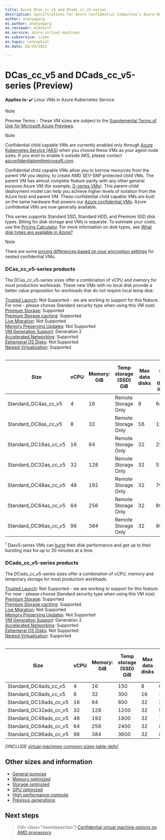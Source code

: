 ```yaml
---
title: Azure DCas_cc_v5 and DCads_cc_v5-series
description: Specifications for Azure Confidential Computing's Azure DCas_cc_v5 and DCads_cc_v5-series confidential computing capable virtual machines. 
author: ananyagarg
ms.author: ananyagarg
ms.reviewer: mimckitt
ms.service: azure-virtual-machines
ms.subservice: sizes
ms.topic: conceptual 
ms.date: 03/29/2022

---
```


# DCas_cc_v5 and DCads_cc_v5-series (Preview)

**Applies to:** :heavy_check_mark: Linux VMs in Azure Kubernetes Service

> [!NOTE]
> Preview Terms - These VM sizes are subject to the [Supplemental Terms of Use for Microsoft Azure Previews](https://azure.microsoft.com/support/legal/preview-supplemental-terms/).

> [!NOTE]
> Confidential child capable VMs are currently enabled only through [Azure Kubernetes Service (AKS)](/azure/aks/) when you choose these VMs as your agent node sizes. If you wish to enable it outside AKS, please contact [azconfidentialpm@microsoft.com](mailto:azconfidentialpm@microsoft.com).

Confidential child capable VMs allow you to borrow resources from the parent VM you deploy, to create AMD SEV-SNP protected child VMs. The parent VM has almost complete feature parity with any other general purpose Azure VM (for example, [D-series VMs](dasv5-dadsv5-series.md)). This parent-child deployment model can help you achieve higher levels of isolation from the Azure host and parent VM. These confidential child capable VMs are built on the same hardware that powers our [Azure confidential VMs](/azure/confidential-computing/confidential-vm-overview). Azure confidential VMs are now generally available. 

This series supports Standard SSD, Standard HDD, and Premium SSD disk types. Billing for disk storage and VMs is separate. To estimate your costs, use the [Pricing Calculator](https://azure.microsoft.com/pricing/calculator/). For more information on disk types, see [What disk types are available in Azure?](disks-types.md)

> [!NOTE]
> There are some [pricing differences based on your encryption settings](/azure/confidential-computing/confidential-vm-overview#encryption-pricing-differences) for nested confidential VMs.

### DCas_cc_v5-series products

The DCas_cc_v5-series sizes offer a combination of vCPU and memory for most production workloads. These new VMs with no local disk provide a better value proposition for workloads that do not require local temp disk. 

[Trusted Launch](trusted-launch.md): Not Supported - we are working to support for this feature. For now - please choose Standard security type when using this VM size) <br>
[Premium Storage](premium-storage-performance.md): Supported <br>
[Premium Storage caching](premium-storage-performance.md): Supported <br>
[Live Migration](maintenance-and-updates.md): Not Supported <br>
[Memory Preserving Updates](maintenance-and-updates.md): Not Supported <br>
[VM Generation Support](generation-2.md): Generation 2 <br>
[Accelerated Networking](/azure/virtual-network/create-vm-accelerated-networking-cli): Supported <br>
[Ephemeral OS Disks](ephemeral-os-disks.md): Not Supported <br>
[Nested Virtualization](/virtualization/hyper-v-on-windows/user-guide/nested-virtualization): Supported <br>
<br>

| Size | vCPU | Memory: GiB | Temp storage (SSD) GiB | Max data disks | Max uncached disk throughput: IOPS/MBps | Max NICs |
|---|---|---|---|---|---|---|
| Standard_DC4as_cc_v5  | 4  | 16  | Remote Storage Only | 8  | 6400/144   | 2 |
| Standard_DC8as_cc_v5  | 8  | 32  | Remote Storage Only | 16 | 12800/200  | 4 |
| Standard_DC16as_cc_v5 | 16 | 64 | Remote Storage Only | 32 | 25600/384  | 4 |
| Standard_DC32as_cc_v5 | 32 | 128 | Remote Storage Only | 32 | 51200/768  | 8 |
| Standard_DC48as_cc_v5 | 48 | 192 | Remote Storage Only | 32 | 76800/1152 | 8 |
| Standard_DC64as_cc_v5 | 64 | 256 | Remote Storage Only | 32 | 80000/1200 | 8 |
| Standard_DC96as_cc_v5 | 96 | 384 | Remote Storage Only | 32 | 80000/1600 | 8 |

<sup>1</sup> Dasv5-series VMs can [burst](disk-bursting.md) their disk performance and get up to their bursting max for up to 30 minutes at a time.


### DCads_cc_v5-series products

The DCads_cc_v5-series sizes offer a combination of vCPU, memory and temporary storage for most production workloads.

[Trusted Launch](trusted-launch.md): Not Supported - we are working to support for this feature. For now - please choose Standard security type when using this VM size) <br>
[Premium Storage](premium-storage-performance.md): Supported <br>
[Premium Storage caching](premium-storage-performance.md): Supported <br>
[Live Migration](maintenance-and-updates.md): Not Supported <br>
[Memory Preserving Updates](maintenance-and-updates.md): Not Supported <br>
[VM Generation Support](generation-2.md): Generation 2 <br>
[Accelerated Networking](/azure/virtual-network/create-vm-accelerated-networking-cli): Supported <br>
[Ephemeral OS Disks](ephemeral-os-disks.md): Not Supported <br>
[Nested Virtualization](/virtualization/hyper-v-on-windows/user-guide/nested-virtualization): Supported <br>
<br>


| Size | vCPU | Memory: GiB | Temp storage (SSD) GiB | Max data disks | Max uncached disk throughput: IOPS/MBps | Max NICs |
|---|---|---|---|---|---|---|
| Standard_DC4ads_cc_v5  | 4  | 16  | 150 | 8  | 6400/144   | 2 |
| Standard_DC8ads_cc_v5  | 8  | 32  | 300 | 16 | 12800/200  | 4 |
| Standard_DC16ads_cc_v5 | 16 | 64 | 600 | 32 | 25600/384  | 4 |
| Standard_DC32ads_cc_v5 | 32 | 128 | 1200 | 32 | 51200/768  | 8 |
| Standard_DC48ads_cc_v5 | 48 | 192 | 1800 | 32 | 76800/1152 | 8 |
| Standard_DC64ads_cc_v5 | 64 | 256 | 2400 | 32 | 80000/1200 | 8 |
| Standard_DC96ads_cc_v5 | 96 | 384 | 3600 | 32 | 80000/1600 | 8 |

[!INCLUDE [virtual-machines-common-sizes-table-defs](./includes/virtual-machines-common-sizes-table-defs.md)]

## Other sizes and information

- [General purpose](sizes-general.md)
- [Memory optimized](sizes-memory.md)
- [Storage optimized](sizes-storage.md)
- [GPU optimized](sizes-gpu.md)
- [High performance compute](sizes-hpc.md)
- [Previous generations](sizes-previous-gen.md)

## Next steps

> [!div class="nextstepaction"]
> [Confidential virtual machine options on AMD processors](/azure/confidential-computing/confidential-vm-overview)

